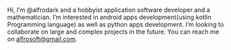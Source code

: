 Hi, I’m @alfrodark and a hobbyist application software developer and a mathematician.
I’m interested in android apps development(using kotlin Programming language) as well as python apps development.
I’m looking to collaborate on large and complex projects in the future. You can reach me on alfrosoft@gmail.com.
